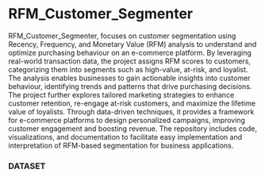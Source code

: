 # RFM_Customer_Segmenter
RFM_Customer_Segmenter, focuses on customer segmentation using Recency, Frequency, and Monetary Value (RFM) analysis to understand and optimize purchasing behaviour on an e-commerce platform. By leveraging real-world transaction data, the project assigns RFM scores to customers, categorizing them into segments such as high-value, at-risk, and loyalist. The analysis enables businesses to gain actionable insights into customer behaviour, identifying trends and patterns that drive purchasing decisions. The project further explores tailored marketing strategies to enhance customer retention, re-engage at-risk customers, and maximize the lifetime value of loyalists. Through data-driven techniques, it provides a framework for e-commerce platforms to design personalized campaigns, improving customer engagement and boosting revenue. The repository includes code, visualizations, and documentation to facilitate easy implementation and interpretation of RFM-based segmentation for business applications.
### DATASET 














